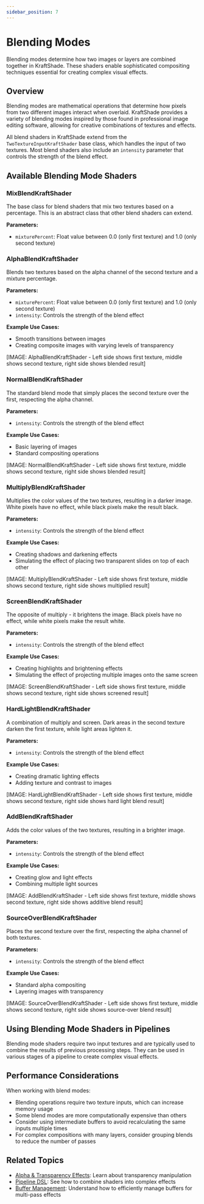 ```yaml
---
sidebar_position: 7
---
```


# Blending Modes

Blending modes determine how two images or layers are combined together in KraftShade. These shaders enable sophisticated compositing techniques essential for creating complex visual effects.

## Overview

Blending modes are mathematical operations that determine how pixels from two different images interact when overlaid. KraftShade provides a variety of blending modes inspired by those found in professional image editing software, allowing for creative combinations of textures and effects.

All blend shaders in KraftShade extend from the `TwoTextureInputKraftShader` base class, which handles the input of two textures. Most blend shaders also include an `intensity` parameter that controls the strength of the blend effect.

## Available Blending Mode Shaders

### MixBlendKraftShader

The base class for blend shaders that mix two textures based on a percentage. This is an abstract class that other blend shaders can extend.

**Parameters:**
- `mixturePercent`: Float value between 0.0 (only first texture) and 1.0 (only second texture)

### AlphaBlendKraftShader

Blends two textures based on the alpha channel of the second texture and a mixture percentage.

**Parameters:**
- `mixturePercent`: Float value between 0.0 (only first texture) and 1.0 (only second texture)
- `intensity`: Controls the strength of the blend effect

**Example Use Cases:**
- Smooth transitions between images
- Creating composite images with varying levels of transparency

[IMAGE: AlphaBlendKraftShader - Left side shows first texture, middle shows second texture, right side shows blended result]

### NormalBlendKraftShader

The standard blend mode that simply places the second texture over the first, respecting the alpha channel.

**Parameters:**
- `intensity`: Controls the strength of the blend effect

**Example Use Cases:**
- Basic layering of images
- Standard compositing operations

[IMAGE: NormalBlendKraftShader - Left side shows first texture, middle shows second texture, right side shows blended result]

### MultiplyBlendKraftShader

Multiplies the color values of the two textures, resulting in a darker image. White pixels have no effect, while black pixels make the result black.

**Parameters:**
- `intensity`: Controls the strength of the blend effect

**Example Use Cases:**
- Creating shadows and darkening effects
- Simulating the effect of placing two transparent slides on top of each other

[IMAGE: MultiplyBlendKraftShader - Left side shows first texture, middle shows second texture, right side shows multiplied result]

### ScreenBlendKraftShader

The opposite of multiply - it brightens the image. Black pixels have no effect, while white pixels make the result white.

**Parameters:**
- `intensity`: Controls the strength of the blend effect

**Example Use Cases:**
- Creating highlights and brightening effects
- Simulating the effect of projecting multiple images onto the same screen

[IMAGE: ScreenBlendKraftShader - Left side shows first texture, middle shows second texture, right side shows screened result]

### HardLightBlendKraftShader

A combination of multiply and screen. Dark areas in the second texture darken the first texture, while light areas lighten it.

**Parameters:**
- `intensity`: Controls the strength of the blend effect

**Example Use Cases:**
- Creating dramatic lighting effects
- Adding texture and contrast to images

[IMAGE: HardLightBlendKraftShader - Left side shows first texture, middle shows second texture, right side shows hard light blend result]

### AddBlendKraftShader

Adds the color values of the two textures, resulting in a brighter image.

**Parameters:**
- `intensity`: Controls the strength of the blend effect

**Example Use Cases:**
- Creating glow and light effects
- Combining multiple light sources

[IMAGE: AddBlendKraftShader - Left side shows first texture, middle shows second texture, right side shows additive blend result]

### SourceOverBlendKraftShader

Places the second texture over the first, respecting the alpha channel of both textures.

**Parameters:**
- `intensity`: Controls the strength of the blend effect

**Example Use Cases:**
- Standard alpha compositing
- Layering images with transparency

[IMAGE: SourceOverBlendKraftShader - Left side shows first texture, middle shows second texture, right side shows source-over blend result]

## Using Blending Mode Shaders in Pipelines

Blending mode shaders require two input textures and are typically used to combine the results of previous processing steps. They can be used in various stages of a pipeline to create complex visual effects.

## Performance Considerations

When working with blend modes:

- Blending operations require two texture inputs, which can increase memory usage
- Some blend modes are more computationally expensive than others
- Consider using intermediate buffers to avoid recalculating the same inputs multiple times
- For complex compositions with many layers, consider grouping blends to reduce the number of passes

## Related Topics

- [Alpha & Transparency Effects](./alpha-transparency-effects): Learn about transparency manipulation
- [Pipeline DSL](../pipeline-dsl): See how to combine shaders into complex effects
- [Buffer Management](../core-components/pipeline-system/buffer-management): Understand how to efficiently manage buffers for multi-pass effects
